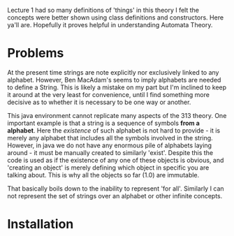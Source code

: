Lecture 1 had so many definitions of 'things' in this theory I felt the concepts were better shown using class definitions and constructors.
Here ya'll are. Hopefully it proves helpful in understanding Automata Theory.

# Problems
At the present time strings are note explicitly nor exclusively linked to any alphabet.
However, Ben MacAdam's seems to imply alphabets are needed to define a String.
This is likely a mistake on my part but I'm inclined to keep it around at the very least for convenience, until I find something more decisive as to whether it is necessary to be one way or another.

This java environment cannot replicate many aspects of the 313 theory.
One important example is that a string is a sequence of symbols **from a alphabet**.
Here the *existence* of such alphabet is not hard to provide - it is merely any alphabet that includes all the symbols involved in the string.
However, in java we do not have any enormous pile of alphabets laying around - it must be manually created to similarly 'exist'.
Despite this the code is used as if the existence of any one of these objects is obvious, and 'creating an object' is merely defining which object in specific you are talking about.
This is why all the objects so far (1.0) are immutable.

That basically boils down to the inability to represent 'for all'. Similarly I can not represent the set of strings over an alphabet or other infinite concepts.

# Installation
